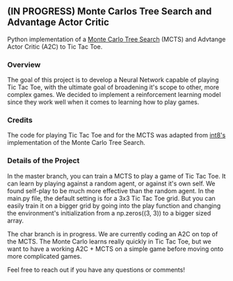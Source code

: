 ## (IN PROGRESS) Monte Carlos Tree Search and Advantage Actor Critic


Python implementation of a [Monte Carlo Tree Search](https://int8.io/monte-carlo-tree-search-beginners-guide) (MCTS) and Advtange Actor Critic (A2C) to Tic Tac Toe.


### Overview

The goal of this project is to develop a Neural Network capable of playing Tic Tac Toe, with the ultimate goal of broadening it's scope to other, more complex games.
We decided to implement a reinforcement learning model since they work well when it comes to learning how to play games.


### Credits

The code for playing Tic Tac Toe and for the MCTS was adapted from [int8's](https://github.com/int8/monte-carlo-tree-search) implementation of the Monte Carlo Tree Search.


### Details of the Project

In the master branch, you can train a MCTS to play a game of Tic Tac Toe.
It can learn by playing against a random agent, or against it's own self. We found self-play to be much more effective than the random agent.
In the main.py file, the default setting is for a 3x3 Tic Tac Toe grid. But you can easily train it on a bigger grid by going into the play function and changing the environment's initialization from a np.zeros((3, 3)) to a bigger sized array.

The char branch is in progress. We are currently coding an A2C on top of the MCTS. The Monte Carlo learns really quickly in Tic Tac Toe, but we want to have a working A2C + MCTS on a simple game before moving onto more complicated games.




Feel free to reach out if you have any questions or comments!
